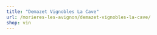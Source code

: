 ```yaml
---
title: "Demazet Vignobles La Cave"
url: /morieres-les-avignon/demazet-vignobles-la-cave/
shop: vin
---
```

